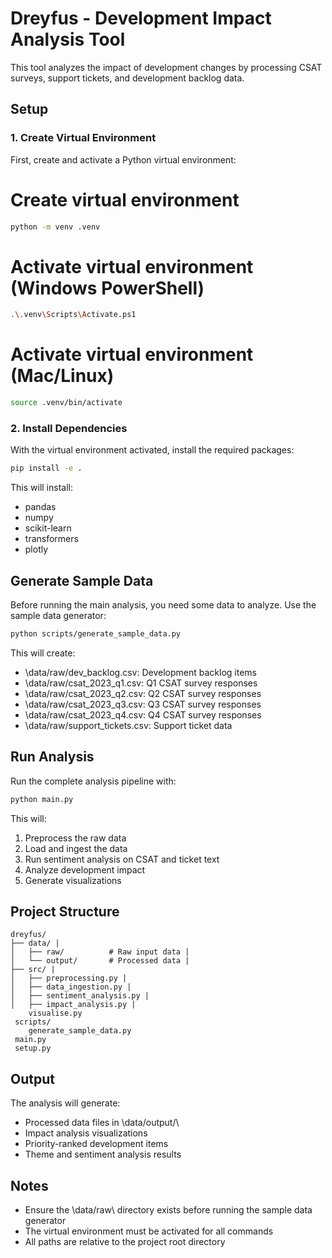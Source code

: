 # Dreyfus - Development Impact Analysis Tool

This tool analyzes the impact of development changes by processing CSAT surveys, support tickets, and development backlog data.

## Setup

### 1. Create Virtual Environment

First, create and activate a Python virtual environment:


# Create virtual environment
```bash
python -m venv .venv
```

# Activate virtual environment (Windows PowerShell)
```bash
.\.venv\Scripts\Activate.ps1
```

# Activate virtual environment (Mac/Linux)
```bash
source .venv/bin/activate
```

### 2. Install Dependencies

With the virtual environment activated, install the required packages:

```bash
pip install -e .
```

This will install:
- pandas
- numpy
- scikit-learn
- transformers
- plotly

## Generate Sample Data

Before running the main analysis, you need some data to analyze. Use the sample data generator:

```bash
python scripts/generate_sample_data.py
```

This will create:
- \data/raw/dev_backlog.csv\: Development backlog items
- \data/raw/csat_2023_q1.csv\: Q1 CSAT survey responses
- \data/raw/csat_2023_q2.csv\: Q2 CSAT survey responses
- \data/raw/csat_2023_q3.csv\: Q3 CSAT survey responses
- \data/raw/csat_2023_q4.csv\: Q4 CSAT survey responses
- \data/raw/support_tickets.csv\: Support ticket data

## Run Analysis

Run the complete analysis pipeline with:

```bash
python main.py
```

This will:
1. Preprocess the raw data
2. Load and ingest the data
3. Run sentiment analysis on CSAT and ticket text
4. Analyze development impact
5. Generate visualizations

## Project Structure

```
dreyfus/
├── data/ |
│   ├── raw/          # Raw input data |
│   └── output/       # Processed data |
├── src/ |
│   ├── preprocessing.py |
│   ├── data_ingestion.py |
│   ├── sentiment_analysis.py |
│   ├── impact_analysis.py |
    visualise.py
 scripts/
    generate_sample_data.py
 main.py
 setup.py
```

## Output

The analysis will generate:
- Processed data files in \data/output/\
- Impact analysis visualizations
- Priority-ranked development items
- Theme and sentiment analysis results

## Notes

- Ensure the \data/raw\ directory exists before running the sample data generator
- The virtual environment must be activated for all commands
- All paths are relative to the project root directory
